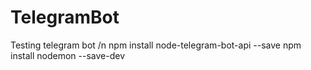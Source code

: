 # TelegramBot
Testing telegram bot /n
npm install node-telegram-bot-api --save
npm install nodemon --save-dev
